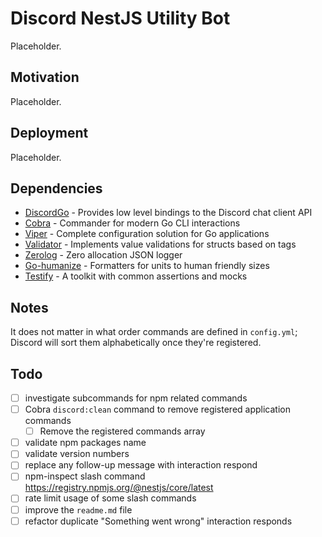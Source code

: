 # Discord NestJS Utility Bot

Placeholder.

## Motivation

Placeholder.

## Deployment

Placeholder.

## Dependencies

- [DiscordGo](https://github.com/bwmarrin/discordgo) - Provides low level bindings to the Discord chat client API
- [Cobra](https://github.com/spf13/cobra) - Commander for modern Go CLI interactions
- [Viper](https://github.com/spf13/viper) - Complete configuration solution for Go applications
- [Validator](https://github.com/go-playground/validator) - Implements value validations for structs based on tags
- [Zerolog](https://github.com/rs/zerolog) - Zero allocation JSON logger
- [Go-humanize](https://github.com/dustin/go-humanize) - Formatters for units to human friendly sizes
- [Testify](https://github.com/stretchr/testify) - A toolkit with common assertions and mocks

## Notes

It does not matter in what order commands are defined in `config.yml`; Discord will sort them alphabetically once they're registered.

## Todo

- [ ] investigate subcommands for npm related commands
- [ ] Cobra `discord:clean` command to remove registered application commands
  - [ ] Remove the registered commands array 
- [ ] validate npm packages name
- [ ] validate version numbers
- [ ] replace any follow-up message with interaction respond
- [ ] npm-inspect slash command https://registry.npmjs.org/@nestjs/core/latest
- [ ] rate limit usage of some slash commands
- [ ] improve the `readme.md` file
- [ ] refactor duplicate "Something went wrong" interaction responds
